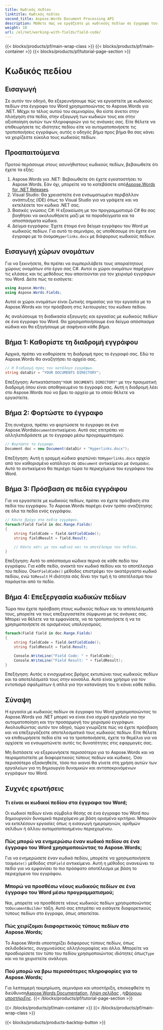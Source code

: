 ```yaml
---
title: Κωδικός πεδίου
linktitle: Κωδικός πεδίου
second_title: Aspose.Words Document Processing API
description: Μάθετε πώς να εργάζεστε με κωδικούς πεδίων σε έγγραφα του Word χρησιμοποιώντας το Aspose.Words για .NET. Αυτός ο οδηγός καλύπτει τη φόρτωση εγγράφων, την πρόσβαση σε πεδία και την επεξεργασία κωδικών πεδίων.
weight: 10
url: /el/net/working-with-fields/field-code/
---
```


{{< blocks/products/pf/main-wrap-class >}}
{{< blocks/products/pf/main-container >}}
{{< blocks/products/pf/tutorial-page-section >}}

# Κωδικός πεδίου

## Εισαγωγή

Σε αυτόν τον οδηγό, θα εξερευνήσουμε πώς να εργαστείτε με κωδικούς πεδίων στα έγγραφα του Word χρησιμοποιώντας το Aspose.Words για .NET. Μέχρι το τέλος αυτού του σεμιναρίου, θα είστε άνετοι στην πλοήγηση στα πεδία, στην εξαγωγή των κωδικών τους και στην αξιοποίηση αυτών των πληροφοριών για τις ανάγκες σας. Είτε θέλετε να επιθεωρήσετε τις ιδιότητες πεδίου είτε να αυτοματοποιήσετε τις τροποποιήσεις εγγράφων, αυτός ο οδηγός βήμα προς βήμα θα σας κάνει να χειρίζεστε εύκολα τους κωδικούς πεδίων.

## Προαπαιτούμενα

Προτού περάσουμε στους ασυνήθιστους κωδικούς πεδίων, βεβαιωθείτε ότι έχετε τα εξής:

1.  Aspose.Words για .NET: Βεβαιωθείτε ότι έχετε εγκαταστήσει το Aspose.Words. Εάν όχι, μπορείτε να το κατεβάσετε από[Aspose.Words for .NET Releases](https://releases.aspose.com/words/net/).
2. Visual Studio: Θα χρειαστείτε ένα ενσωματωμένο περιβάλλον ανάπτυξης (IDE) όπως το Visual Studio για να γράψετε και να εκτελέσετε τον κώδικα .NET σας.
3. Βασικές γνώσεις C#: Η εξοικείωση με τον προγραμματισμό C# θα σας βοηθήσει να ακολουθήσετε μαζί με τα παραδείγματα και τα αποσπάσματα κώδικα.
4. Δείγμα εγγράφου: Έχετε έτοιμο ένα δείγμα εγγράφου του Word με κωδικούς πεδίων. Για αυτό το σεμινάριο, ας υποθέσουμε ότι έχετε ένα έγγραφο με το όνομα`Hyperlinks.docx` με διάφορους κωδικούς πεδίων.

## Εισαγωγή χώρων ονομάτων

Για να ξεκινήσετε, θα πρέπει να συμπεριλάβετε τους απαραίτητους χώρους ονομάτων στο έργο σας C#. Αυτοί οι χώροι ονομάτων παρέχουν τις κλάσεις και τις μεθόδους που απαιτούνται για τον χειρισμό εγγράφων του Word. Δείτε πώς τα εισάγετε:

```csharp
using Aspose.Words;
using Aspose.Words.Fields;
```

Αυτοί οι χώροι ονομάτων είναι ζωτικής σημασίας για την εργασία με το Aspose.Words και την πρόσβαση στις λειτουργίες του κώδικα πεδίου.

Ας αναλύσουμε τη διαδικασία εξαγωγής και εργασίας με κωδικούς πεδίων σε ένα έγγραφο του Word. Θα χρησιμοποιήσουμε ένα δείγμα απόσπασμα κώδικα και θα εξηγήσουμε με σαφήνεια κάθε βήμα.

## Βήμα 1: Καθορίστε τη διαδρομή εγγράφου

Αρχικά, πρέπει να καθορίσετε τη διαδρομή προς το έγγραφό σας. Εδώ το Aspose.Words θα αναζητήσει το αρχείο σας.

```csharp
// Η διαδρομή προς τον κατάλογο εγγράφων.
string dataDir = "YOUR DOCUMENTS DIRECTORY";
```

 Επεξήγηση: Αντικατάσταση`"YOUR DOCUMENTS DIRECTORY"` με την πραγματική διαδρομή όπου είναι αποθηκευμένο το έγγραφό σας. Αυτή η διαδρομή λέει στο Aspose.Words πού να βρει το αρχείο με το οποίο θέλετε να εργαστείτε.

## Βήμα 2: Φορτώστε το έγγραφο

 Στη συνέχεια, πρέπει να φορτώσετε το έγγραφο σε ένα Aspose.Words`Document`αντικείμενο. Αυτό σας επιτρέπει να αλληλεπιδράσετε με το έγγραφο μέσω προγραμματισμού.

```csharp
// Φορτώστε το έγγραφο.
Document doc = new Document(dataDir + "Hyperlinks.docx");
```

 Επεξήγηση: Αυτή η γραμμή κώδικα φορτώνει το`Hyperlinks.docx` αρχείο από τον καθορισμένο κατάλογο σε α`Document` αντικείμενο με όνομα`doc`. Αυτό το αντικείμενο θα περιέχει τώρα το περιεχόμενο του εγγράφου του Word.

## Βήμα 3: Πρόσβαση σε πεδία εγγράφου

Για να εργαστείτε με κωδικούς πεδίων, πρέπει να έχετε πρόσβαση στα πεδία του εγγράφου. Το Aspose.Words παρέχει έναν τρόπο αναζήτησης σε όλα τα πεδία ενός εγγράφου.

```csharp
// Κάντε βρόχο στα πεδία εγγράφου.
foreach(Field field in doc.Range.Fields)
{
    string fieldCode = field.GetFieldCode();
    string fieldResult = field.Result;

    // Κάντε κάτι με τον κωδικό και το αποτέλεσμα του πεδίου.
}
```

 Επεξήγηση: Αυτό το απόσπασμα κώδικα περνά σε κάθε πεδίο του εγγράφου. Για κάθε πεδίο, ανακτά τον κωδικό πεδίου και το αποτέλεσμα του πεδίου. Ο`GetFieldCode()` μέθοδος επιστρέφει τον ακατέργαστο κωδικό πεδίου, ενώ το`Result` Η ιδιότητα σάς δίνει την τιμή ή το αποτέλεσμα που παράγεται από το πεδίο.

## Βήμα 4: Επεξεργασία κωδικών πεδίων

Τώρα που έχετε πρόσβαση στους κωδικούς πεδίων και τα αποτελέσματά τους, μπορείτε να τους επεξεργαστείτε σύμφωνα με τις ανάγκες σας. Μπορεί να θέλετε να τα εμφανίσετε, να τα τροποποιήσετε ή να τα χρησιμοποιήσετε σε ορισμένους υπολογισμούς.

```csharp
foreach(Field field in doc.Range.Fields)
{
    string fieldCode = field.GetFieldCode();
    string fieldResult = field.Result;

    Console.WriteLine("Field Code: " + fieldCode);
    Console.WriteLine("Field Result: " + fieldResult);
}
```

Επεξήγηση: Αυτός ο ενισχυμένος βρόχος εκτυπώνει τους κωδικούς πεδίων και τα αποτελέσματά τους στην κονσόλα. Αυτό είναι χρήσιμο για τον εντοπισμό σφαλμάτων ή απλά για την κατανόηση του τι κάνει κάθε πεδίο.

## Σύναψη

Η εργασία με κωδικούς πεδίων σε έγγραφα του Word χρησιμοποιώντας το Aspose.Words για .NET μπορεί να είναι ένα ισχυρό εργαλείο για την αυτοματοποίηση και την προσαρμογή του χειρισμού εγγράφων. Ακολουθώντας αυτόν τον οδηγό, τώρα γνωρίζετε πώς να έχετε πρόσβαση και να επεξεργάζεστε αποτελεσματικά τους κωδικούς πεδίων. Είτε θέλετε να επιθεωρήσετε πεδία είτε να τα τροποποιήσετε, έχετε τα θεμέλια για να αρχίσετε να ενσωματώνετε αυτές τις δυνατότητες στις εφαρμογές σας.

Μη διστάσετε να εξερευνήσετε περισσότερα για το Aspose.Words και να πειραματιστείτε με διαφορετικούς τύπους πεδίων και κώδικες. Όσο περισσότερο εξασκηθείτε, τόσο πιο ικανοί θα γίνετε στη χρήση αυτών των εργαλείων για τη δημιουργία δυναμικών και ανταποκρινόμενων εγγράφων του Word.

## Συχνές ερωτήσεις

### Τι είναι οι κωδικοί πεδίου στα έγγραφα του Word;

Οι κωδικοί πεδίων είναι σύμβολα θέσης σε ένα έγγραφο του Word που δημιουργούν δυναμικά περιεχόμενο με βάση ορισμένα κριτήρια. Μπορούν να εκτελέσουν εργασίες όπως η εισαγωγή ημερομηνιών, αριθμών σελίδων ή άλλου αυτοματοποιημένου περιεχομένου.

### Πώς μπορώ να ενημερώσω έναν κωδικό πεδίου σε ένα έγγραφο του Word χρησιμοποιώντας το Aspose.Words;

 Για να ενημερώσετε έναν κωδικό πεδίου, μπορείτε να χρησιμοποιήσετε το`Update()` μέθοδος στο`Field` αντικείμενο. Αυτή η μέθοδος ανανεώνει το πεδίο για να εμφανίσει το πιο πρόσφατο αποτέλεσμα με βάση το περιεχόμενο του εγγράφου.

### Μπορώ να προσθέσω νέους κωδικούς πεδίων σε ένα έγγραφο του Word μέσω προγραμματισμού;

 Ναι, μπορείτε να προσθέσετε νέους κωδικούς πεδίων χρησιμοποιώντας το`DocumentBuilder` τάξη. Αυτό σας επιτρέπει να εισάγετε διαφορετικούς τύπους πεδίων στο έγγραφο, όπως απαιτείται.

### Πώς χειρίζομαι διαφορετικούς τύπους πεδίων στο Aspose.Words;

 Το Aspose.Words υποστηρίζει διάφορους τύπους πεδίων, όπως σελιδοδείκτες, συγχωνεύσεις αλληλογραφίας και άλλα. Μπορείτε να προσδιορίσετε τον τύπο του πεδίου χρησιμοποιώντας ιδιότητες όπως`Type` και να τα χειριστείτε ανάλογα.

### Πού μπορώ να βρω περισσότερες πληροφορίες για το Aspose.Words;

Για λεπτομερή τεκμηρίωση, σεμινάρια και υποστήριξη, επισκεφθείτε τη διεύθυνση[Aspose.Words Documentation](https://reference.aspose.com/words/net/), [Λήψη σελίδας](https://releases.aspose.com/words/net/) , ή[Φόρουμ υποστήριξης](https://forum.aspose.com/c/words/8).
{{< /blocks/products/pf/tutorial-page-section >}}

{{< /blocks/products/pf/main-container >}}
{{< /blocks/products/pf/main-wrap-class >}}

{{< blocks/products/products-backtop-button >}}
